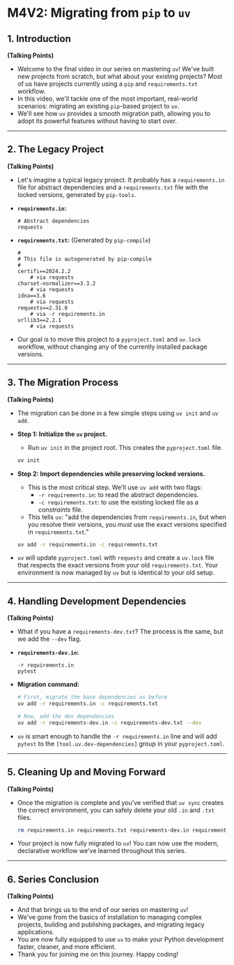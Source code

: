# M4V2: Migrating from `pip` to `uv`

## 1. Introduction

**(Talking Points)**

*   Welcome to the final video in our series on mastering `uv`! We've built new projects from scratch, but what about your existing projects? Most of us have projects currently using a `pip` and `requirements.txt` workflow.
*   In this video, we'll tackle one of the most important, real-world scenarios: migrating an existing `pip`-based project to `uv`.
*   We'll see how `uv` provides a smooth migration path, allowing you to adopt its powerful features without having to start over.

---

## 2. The Legacy Project

**(Talking Points)**

*   Let's imagine a typical legacy project. It probably has a `requirements.in` file for abstract dependencies and a `requirements.txt` file with the locked versions, generated by `pip-tools`.

*   **`requirements.in`:**
    ```
    # Abstract dependencies
    requests
    ```

*   **`requirements.txt`:** (Generated by `pip-compile`)
    ```
    #
    # This file is autogenerated by pip-compile
    #
    certifi==2024.2.2
        # via requests
    charset-normalizer==3.3.2
        # via requests
    idna==3.6
        # via requests
    requests==2.31.0
        # via -r requirements.in
    urllib3==2.2.1
        # via requests
    ```

*   Our goal is to move this project to a `pyproject.toml` and `uv.lock` workflow, without changing any of the currently installed package versions.

---

## 3. The Migration Process

**(Talking Points)**

*   The migration can be done in a few simple steps using `uv init` and `uv add`.

*   **Step 1: Initialize the `uv` project.**
    *   Run `uv init` in the project root. This creates the `pyproject.toml` file.

    ```bash
    uv init
    ```

*   **Step 2: Import dependencies while preserving locked versions.**
    *   This is the most critical step. We'll use `uv add` with two flags:
        *   `-r requirements.in`: to read the abstract dependencies.
        *   `-c requirements.txt`: to use the existing locked file as a *constraints* file.
    *   This tells `uv`: "add the dependencies from `requirements.in`, but when you resolve their versions, you *must* use the exact versions specified in `requirements.txt`."

    ```bash
    uv add -r requirements.in -c requirements.txt
    ```

*   `uv` will update `pyproject.toml` with `requests` and create a `uv.lock` file that respects the exact versions from your old `requirements.txt`. Your environment is now managed by `uv` but is identical to your old setup.

---

## 4. Handling Development Dependencies

**(Talking Points)**

*   What if you have a `requirements-dev.txt`? The process is the same, but we add the `--dev` flag.

*   **`requirements-dev.in`:**
    ```
    -r requirements.in
    pytest
    ```

*   **Migration command:**

    ```bash
    # First, migrate the base dependencies as before
    uv add -r requirements.in -c requirements.txt

    # Now, add the dev dependencies
    uv add -r requirements-dev.in -c requirements-dev.txt --dev
    ```

*   `uv` is smart enough to handle the `-r requirements.in` line and will add `pytest` to the `[tool.uv.dev-dependencies]` group in your `pyproject.toml`.

---

## 5. Cleaning Up and Moving Forward

**(Talking Points)**

*   Once the migration is complete and you've verified that `uv sync` creates the correct environment, you can safely delete your old `.in` and `.txt` files.

    ```bash
    rm requirements.in requirements.txt requirements-dev.in requirements-dev.txt
    ```

*   Your project is now fully migrated to `uv`! You can now use the modern, declarative workflow we've learned throughout this series.

---

## 6. Series Conclusion

**(Talking Points)**

*   And that brings us to the end of our series on mastering `uv`!
*   We've gone from the basics of installation to managing complex projects, building and publishing packages, and migrating legacy applications.
*   You are now fully equipped to use `uv` to make your Python development faster, cleaner, and more efficient.
*   Thank you for joining me on this journey. Happy coding!
